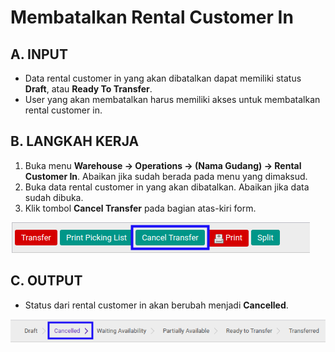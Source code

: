 # Membatalkan Rental Customer In

## A. INPUT

* Data rental customer in yang akan dibatalkan dapat memiliki status **Draft**, atau **Ready To Transfer**.
* User yang akan membatalkan harus memiliki akses untuk membatalkan rental customer in.

## B. LANGKAH KERJA

1. Buka menu **Warehouse -> Operations -> (Nama Gudang) -> Rental Customer In**. Abaikan jika sudah berada pada menu yang dimaksud.
2. Buka data rental customer in yang akan dibatalkan. Abaikan jika data sudah dibuka.
3. Klik tombol **Cancel Transfer** pada bagian atas-kiri form.

![](../../img/rental-customer-in/tombol-cancel.png)

## C. OUTPUT

* Status dari rental customer in akan berubah menjadi **Cancelled**.

![](../../img/rental-customer-in/status-cancel.png)
